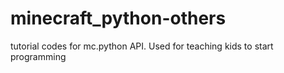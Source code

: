 # minecraft_python-others
tutorial codes for mc.python API.   Used for teaching kids to start programming
